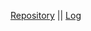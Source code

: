 [Repository](https://github.com/pramudiptha/os212) ||
[Log](https://pramudiptha.github.io/os212/TXT/mylog.txt)
